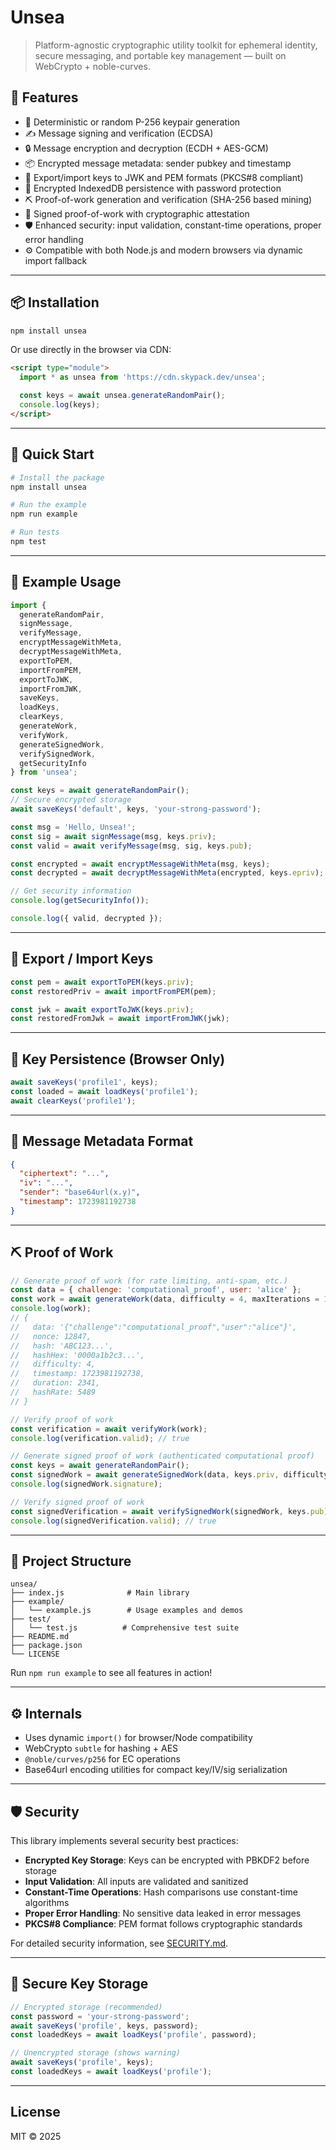 # Unsea

> Platform-agnostic cryptographic utility toolkit for ephemeral identity, secure messaging, and portable key management — built on WebCrypto + noble-curves.

## 🔐 Features

- 🔑 Deterministic or random P-256 keypair generation
- ✍️ Message signing and verification (ECDSA)
- 🔒 Message encryption and decryption (ECDH + AES-GCM)
- 📦 Encrypted message metadata: sender pubkey and timestamp
- 🔁 Export/import keys to JWK and PEM formats (PKCS#8 compliant)
- 💾 Encrypted IndexedDB persistence with password protection
- ⛏️ Proof-of-work generation and verification (SHA-256 based mining)
- 📝 Signed proof-of-work with cryptographic attestation
- 🛡️ Enhanced security: input validation, constant-time operations, proper error handling
- ⚙️ Compatible with both Node.js and modern browsers via dynamic import fallback

---

## 📦 Installation

```bash
npm install unsea
```

Or use directly in the browser via CDN:

```html
<script type="module">
  import * as unsea from 'https://cdn.skypack.dev/unsea';

  const keys = await unsea.generateRandomPair();
  console.log(keys);
</script>
```

---

## 🚀 Quick Start

```bash
# Install the package
npm install unsea

# Run the example
npm run example

# Run tests
npm test
```

---

## 🧪 Example Usage

```js
import {
  generateRandomPair,
  signMessage,
  verifyMessage,
  encryptMessageWithMeta,
  decryptMessageWithMeta,
  exportToPEM,
  importFromPEM,
  exportToJWK,
  importFromJWK,
  saveKeys,
  loadKeys,
  clearKeys,
  generateWork,
  verifyWork,
  generateSignedWork,
  verifySignedWork,
  getSecurityInfo
} from 'unsea';

const keys = await generateRandomPair();
// Secure encrypted storage
await saveKeys('default', keys, 'your-strong-password');

const msg = 'Hello, Unsea!';
const sig = await signMessage(msg, keys.priv);
const valid = await verifyMessage(msg, sig, keys.pub);

const encrypted = await encryptMessageWithMeta(msg, keys);
const decrypted = await decryptMessageWithMeta(encrypted, keys.epriv);

// Get security information
console.log(getSecurityInfo());

console.log({ valid, decrypted });
```

---

## 🔁 Export / Import Keys

```js
const pem = await exportToPEM(keys.priv);
const restoredPriv = await importFromPEM(pem);

const jwk = await exportToJWK(keys.priv);
const restoredFromJwk = await importFromJWK(jwk);
```

---

## 💾 Key Persistence (Browser Only)

```js
await saveKeys('profile1', keys);
const loaded = await loadKeys('profile1');
await clearKeys('profile1');
```

---

## 🧩 Message Metadata Format

```json
{
  "ciphertext": "...",
  "iv": "...",
  "sender": "base64url(x.y)",
  "timestamp": 1723981192738
}
```

---

## ⛏️ Proof of Work

```js
// Generate proof of work (for rate limiting, anti-spam, etc.)
const data = { challenge: 'computational_proof', user: 'alice' };
const work = await generateWork(data, difficulty = 4, maxIterations = 1000000);
console.log(work);
// {
//   data: '{"challenge":"computational_proof","user":"alice"}',
//   nonce: 12847,
//   hash: 'ABC123...',
//   hashHex: '0000a1b2c3...',
//   difficulty: 4,
//   timestamp: 1723981192738,
//   duration: 2341,
//   hashRate: 5489
// }

// Verify proof of work
const verification = await verifyWork(work);
console.log(verification.valid); // true

// Generate signed proof of work (authenticated computational proof)
const keys = await generateRandomPair();
const signedWork = await generateSignedWork(data, keys.priv, difficulty = 4);
console.log(signedWork.signature);

// Verify signed proof of work
const signedVerification = await verifySignedWork(signedWork, keys.pub);
console.log(signedVerification.valid); // true
```

---

## 📁 Project Structure

```
unsea/
├── index.js              # Main library
├── example/
│   └── example.js        # Usage examples and demos
├── test/
│   └── test.js          # Comprehensive test suite
├── README.md
├── package.json
└── LICENSE
```

Run `npm run example` to see all features in action!

---

## ⚙️ Internals

- Uses dynamic `import()` for browser/Node compatibility
- WebCrypto `subtle` for hashing + AES
- `@noble/curves/p256` for EC operations
- Base64url encoding utilities for compact key/IV/sig serialization

---

## 🛡️ Security

This library implements several security best practices:

- **Encrypted Key Storage**: Keys can be encrypted with PBKDF2 before storage
- **Input Validation**: All inputs are validated and sanitized
- **Constant-Time Operations**: Hash comparisons use constant-time algorithms
- **Proper Error Handling**: No sensitive data leaked in error messages
- **PKCS#8 Compliance**: PEM format follows cryptographic standards

For detailed security information, see [SECURITY.md](SECURITY.md).

---

## 🔁 Secure Key Storage

```js
// Encrypted storage (recommended)
const password = 'your-strong-password';
await saveKeys('profile', keys, password);
const loadedKeys = await loadKeys('profile', password);

// Unencrypted storage (shows warning)
await saveKeys('profile', keys);
const loadedKeys = await loadKeys('profile');
```

---
## License

MIT © 2025